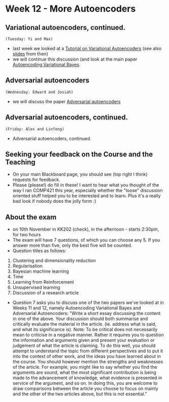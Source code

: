 # Week 12 - More Autoencoders


## Variational autoencoders, continued.
`(Tuesday: Yi and Max)`
* last week we looked at a [Tutorial on Variational Autoencoders](http://arxiv.org/abs/1606.05908) (see also [slides](../week11/variational_autoencoders.pdf) from then)
* we will continue this discussion (and look at the main paper [Autoencoding Variational Bayes](https://arxiv.org/abs/1312.6114).

## Adversarial autoencoders
`(Wednesday: Edward and Josiah)`
* we will discuss the paper [Adversarial autoencoders](https://arxiv.org/abs/1511.05644)

## Adversarial autoencoders, continued.
`(Friday: Alex and Linfeng)`
* Adversarial autoencoders, continued.

## Seeking your feedback on the Course and the Teaching
* On your main Blackboard page, you should see (top right I think) requests for feedback.
* Please (please!) do fill in these! I want to hear what you thought of the way I ran COMP421 this year, especially whether the "loose" discussion oriented stuff helped you to be interested and to learn. Plus it's a really bad look if nobody does the jolly form :)

## About the exam 
* on 10th November in KK202 (check), in the afternoon - starts 2:30pm, for two hours
* The exam will have 7 questions, of which you can choose any 5. If you answer more than five, only the best five will be counted.
* Question titles as follows:

1. Clustering and dimensionality reduction
2. Regularisation
3. Bayesian machine learning
4. Time
5. Learning from Reinforcement
6. Unsupervised learning
7. Discussion of a research article

* Question 7 asks you to discuss one of the two papers we've looked at in Weeks 11 and 12, namely Autoencoding Variational Bayes and Adversarial Autoencoders:
"Write a short essay discussing the content in one of the above.
Your discussion should both summarise  and critically evaluate the material in the article. (ie. address what is said, and what its significance is).
Note: To be critical does not necessarily mean to criticise in a negative manner.  Rather it requires you to question the information and arguments given and present your evaluation or judgement of what
the article is claiming.  To do this well, you should attempt to understand the topic from different perspectives and to put it into the context of other work, and the ideas you have learned about in the
course.
You should however mention the strengths and weaknesses of the article.  For example, you might like to say whether you find the arguments are sound, what the most significant contribution is being made to the advancement of knowledge, what evidence is presented in service of the argument, and so on.
In doing this, you are welcome to draw comparisons between the article you choose to focus on mainly and the other of the two articles above, but this is not essential."
